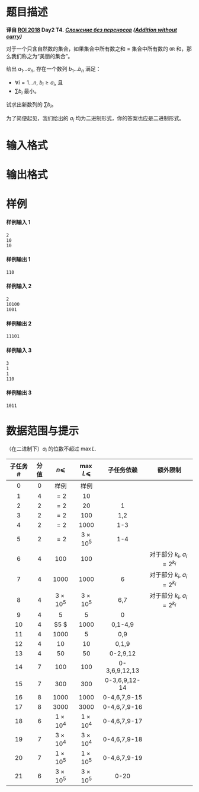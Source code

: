 
# 题目描述

**译自 [ROI 2018](http://neerc.ifmo.ru/school/archive/2017-2018.html) Day2 T4.** ***[Сложение без переносов](http://neerc.ifmo.ru/school/archive/2017-2018/ru-olymp-roi-2018-day2.pdf) ([Addition without carry](http://codeforces.com/gym/102154/problem/A))***

对于一个只含自然数的集合，如果集合中所有数之和 = 集合中所有数的 $\mathtt{OR}$ 和，那么我们称之为“美丽的集合”。

给出 $a_1\ldots a_n,$ 存在一个数列 $b_1\ldots b_n$ 满足：
* $\forall i=1\ldots n,$ $b_i\geq a_i,$ 且
* $\sum b_i$ 最小。

试求出新数列的 $\sum b_i$。

为了简便起见，我们给出的 $a_i$ 均为二进制形式，你的答案也应是二进制形式。

# 输入格式



# 输出格式



# 样例

#### 样例输入 1
```plain
2
10
10
```

#### 样例输出 1
```plain
110
```

#### 样例输入 2
```plain
2
10100
1001
```

#### 样例输出 2
```plain
11101
```

#### 样例输入 3
```plain
3
1
1
110
```

#### 样例输出 3
```plain
1011
```

# 数据范围与提示

（在二进制下）$a_i$ 的位数不超过 $\max L$.

|子任务 #|分值         | $n⩽$   | $\max L⩽$ | 子任务依赖    | 额外限制                      |
|:-----:|:-----------:|:------:|:---------:|:-------------:|:----------------------------:|
| 0     |&nbsp;0&nbsp;| 样例   |  样例      |               |                              |
| 1     | 4           | $=2$   | $10$      |               |                              |
| 2     |&nbsp;2&nbsp;| $=2$   | $20$      | 1             |                              |
| 3     | 2           | $=2$   | $100$     | 1,2           |                              |
| 4     |&nbsp;2&nbsp;| $=2$   | $1000$    | 1-3           |                              |
| 5     | 2           | $=2$   | $3×10^5$  | 1-4           |                              |
| 6     | 4           | $100$  | $100$     |               | 对于部分 $k_i,$ $a_i=2^{k_i}$ |
| 7     |&nbsp;4&nbsp;| $1000$ | $1000$    | 6             | 对于部分 $k_i,$ $a_i=2^{k_i}$ |
| 8     | 4           |$3×10^5$| $3×10^5$  | 6,7           | 对于部分 $k_i,$ $a_i=2^{k_i}$ |
| 9     |&nbsp;4&nbsp;| $5$    | $5$       | 0             |                              |
| 10    | 4           | $5 $   | $1000$    | 0,1-4,9       |                              |
| 11    |&nbsp;4&nbsp;| $1000$ | $5$       | 0,9           |                              |
| 12    | 4           | $10$   | $10$      | 0,1,9         |                              |
| 13    |&nbsp;4&nbsp;| $50$   | $50$      | 0-2,9,12      |                              |
| 14    | 7           | $100$  | $100$     | 0-3,6,9,12,13 |                              |
| 15    |&nbsp;7&nbsp;| $300$  | $300$     | 0-3,6,9,12-14 |                              |
| 16    | 8           | $1000$ | $1000$    | 0-4,6,7,9-15  |                              |
| 17    |&nbsp;8&nbsp;| $3000$ | $3000$    | 0-4,6,7,9-16  |                              |
| 18    | 6           |$1×10^4$| $1×10^4$  | 0-4,6,7,9-17  |                              |
| 19    | 7           |$3×10^4$| $3×10^4$  | 0-4,6,7,9-18  |                              |
| 20    |&nbsp;7&nbsp;|$1×10^5$| $1×10^5$  | 0-4,6,7,9-19  |                              |
| 21    | 6           |$3×10^5$| $3×10^5$  | 0-20          |                              |





